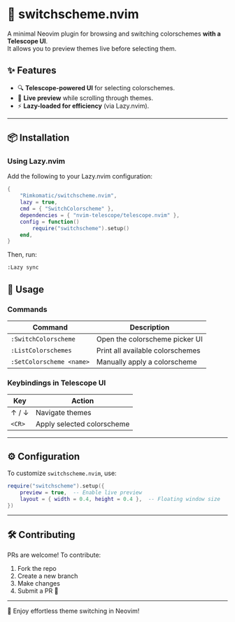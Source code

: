 # 🎨 switchscheme.nvim  

A minimal Neovim plugin for browsing and switching colorschemes **with a Telescope UI**.  
It allows you to preview themes live before selecting them.  

## ✨ Features  
- 🔍 **Telescope-powered UI** for selecting colorschemes.  
- 🎨 **Live preview** while scrolling through themes.  
- ⚡ **Lazy-loaded for efficiency** (via Lazy.nvim).  

---

## 📦 Installation  

### Using Lazy.nvim  
Add the following to your Lazy.nvim configuration:  

```lua
{
    "Rimkomatic/switchscheme.nvim",
    lazy = true,
    cmd = { "SwitchColorscheme" },
    dependencies = { "nvim-telescope/telescope.nvim" },
    config = function()
        require("switchscheme").setup()
    end,
}
```

Then, run:

```sh
:Lazy sync
```

## 🚀 Usage  

### Commands  
| Command              | Description                         |
|----------------------|-------------------------------------|
| `:SwitchColorscheme` | Open the colorscheme picker UI     |
| `:ListColorschemes`  | Print all available colorschemes   |
| `:SetColorscheme <name>` | Manually apply a colorscheme |

### Keybindings in Telescope UI  
| Key    | Action                  |
|--------|--------------------------|
| ↑ / ↓  | Navigate themes          |
| `<CR>` | Apply selected colorscheme |

---

## ⚙️ Configuration  
To customize `switchscheme.nvim`, use:

```lua
require("switchscheme").setup({
    preview = true,  -- Enable live preview
    layout = { width = 0.4, height = 0.4 },  -- Floating window size
})
```

---

## 🛠️ Contributing  
PRs are welcome! To contribute:

1. Fork the repo  
2. Create a new branch  
3. Make changes  
4. Submit a PR 🚀  

---

🌟 Enjoy effortless theme switching in Neovim!
